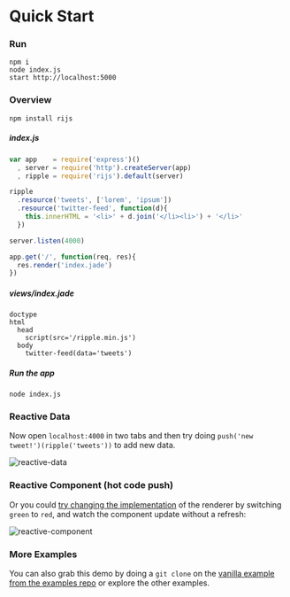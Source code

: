 # Quick Start

### Run

```
npm i
node index.js
start http://localhost:5000
```

### Overview

```
npm install rijs
```

##### index.js
```js
var app    = require('express')()
  , server = require('http').createServer(app)
  , ripple = require('rijs').default(server)

ripple
  .resource('tweets', ['lorem', 'ipsum'])
  .resource('twitter-feed', function(d){
    this.innerHTML = '<li>' + d.join('</li><li>') + '</li>'
  })

server.listen(4000)

app.get('/', function(req, res){
  res.render('index.jade')
})
```

##### views/index.jade

```jade
doctype
html
  head
    script(src='/ripple.min.js')
  body
    twitter-feed(data='tweets')
```

##### Run the app

```shell
node index.js
```

### Reactive Data

Now open `localhost:4000` in two tabs and then try doing `push('new tweet!')(ripple('tweets'))` to add new data. 

![reactive-data](https://cloud.githubusercontent.com/assets/2184177/4209638/ce377c08-386b-11e4-9e80-362d888842ca.gif)

### Reactive Component (hot code push)

Or you could [try changing the implementation](https://github.com/rijs/examples/tree/master/minimal-vanilla) of the renderer by switching `green` to `red`, and watch the component update without a refresh:

![reactive-component](https://cloud.githubusercontent.com/assets/2184177/4209637/ce3396c4-386b-11e4-9c69-7be232382463.gif)

### More Examples 

You can also grab this demo by doing a `git clone` on the [vanilla example from the examples repo](https://github.com/rijs/examples) or explore the other examples.